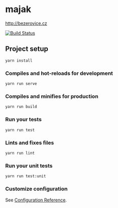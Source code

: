 # majak
http://bezerovice.cz

[![Build Status](https://travis-ci.org/luk4s/majak-lookout.svg?branch=master)](https://travis-ci.org/luk4s/majak-lookout)

## Project setup
```
yarn install
```

### Compiles and hot-reloads for development
```
yarn run serve
```

### Compiles and minifies for production
```
yarn run build
```

### Run your tests
```
yarn run test
```

### Lints and fixes files
```
yarn run lint
```

### Run your unit tests
```
yarn run test:unit
```

### Customize configuration
See [Configuration Reference](https://cli.vuejs.org/config/).
